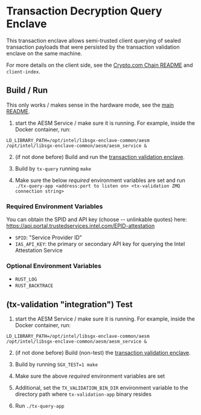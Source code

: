
# Transaction Decryption Query Enclave

This transaction enclave allows semi-trusted client querying of sealed transaction payloads that were persisted by the transaction validation enclave on the same machine.

For more details on the client side, see the [Crypto.com Chain README](https://github.com/crypto-com/chain) and `client-index`.

## Build / Run
This only works / makes sense in the hardware mode, see the [main README](../README.md).

1. start the AESM Service / make sure it is running. For example, inside the Docker container, run:
```
LD_LIBRARY_PATH=/opt/intel/libsgx-enclave-common/aesm /opt/intel/libsgx-enclave-common/aesm/aesm_service &
```

2. (if not done before) Build and run the [transaction validation enclave](../tx-validation).

3. Build by `tx-query` running `make` 

4. Make sure the below *required* environment variables are set and run `./tx-query-app <address:port to listen on> <tx-validation ZMQ connection string>`

### Required Environment Variables

You can obtain the SPID and API key (choose -- unlinkable quotes) here: https://api.portal.trustedservices.intel.com/EPID-attestation

- `SPID`: "Service Provider ID" 
- `IAS_API_KEY`: the primary or secondary API key for querying the Intel Attestation Service

### Optional Environment Variables
- `RUST_LOG`
- `RUST_BACKTRACE`

## (tx-validation "integration") Test
1. start the AESM Service / make sure it is running. For example, inside the Docker container, run:
```
LD_LIBRARY_PATH=/opt/intel/libsgx-enclave-common/aesm /opt/intel/libsgx-enclave-common/aesm/aesm_service &
```

2. (if not done before) Build (non-test) the [transaction validation enclave](../tx-validation).

3. Build by running `SGX_TEST=1 make` 

4. Make sure the above *required* environment variables are set

5. Additional, set the `TX_VALIDATION_BIN_DIR` environment variable to the directory path where `tx-validation-app` binary resides

6. Run `./tx-query-app`
